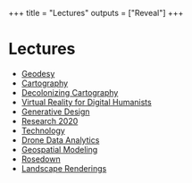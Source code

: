 +++
title = "Lectures"
outputs = ["Reveal"]
+++

# Lectures

* [<i class="ms ms-txt"></i> Geodesy](/lectures/geodesy/)
* [<i class="ms ms-txt"></i> Cartography](/lectures/cartography/)
* [<i class="ms ms-txt"></i> Decolonizing Cartography](/lectures/decolonizing-cartography/)
* [<i class="ms ms-txt"></i> Virtual Reality for Digital Humanists](/lectures/vr/)
* [<i class="ms ms-txt"></i> Generative Design](/lectures/generative-design/)
* [<i class="ms ms-txt"></i> Research 2020](/lectures/research-2020/)
* [<i class="ms ms-txt"></i> Technology](/lectures/technology/)
* [<i class="ms ms-txt"></i> Drone Data Analytics](/lectures/drone-data-analytics/)
* [<i class="ms ms-txt"></i> Geospatial Modeling](/lectures/geospatial-modeling/)
* [<i class="ms ms-txt"></i> Rosedown](/lectures/rosedown/)
* [<i class="ms ms-txt"></i> Landscape Renderings](/lectures/landscape-renderings/)
